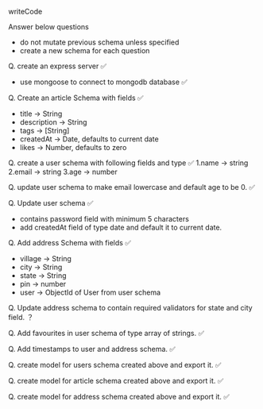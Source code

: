 writeCode

Answer below questions

- do not mutate previous schema unless specified
- create a new schema for each question

Q. create an express server ✅

- use mongoose to connect to mongodb database ✅

Q. Create an article Schema with fields ✅

- title -> String
- description -> String
- tags -> [String]
- createdAt -> Date, defaults to current date
- likes -> Number, defaults to zero

Q. create a user schema with following fields and type ✅
1.name -> string
2.email -> string
3.age -> number

Q. update user schema to make email lowercase and default age to be 0. ✅

Q. Update user schema ✅

- contains password field with minimum 5 characters
- add createdAt field of type date and default it to current date.

Q. Add address Schema with fields ✅

- village -> String
- city -> String
- state -> String
- pin -> number
- user -> ObjectId of User from user schema

Q. Update address schema to contain required validators for state and city field. ？

Q. Add favourites in user schema of type array of strings. ✅

Q. Add timestamps to user and address schema. ✅

Q. create model for users schema created above and export it. ✅

Q. create model for article schema created above and export it. ✅

Q. create model for address schema created above and export it. ✅
